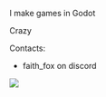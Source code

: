 I make games in Godot

Crazy

Contacts:
- faith_fox on discord

<img src="https://tenor.com/view/banban-garten-of-banban-jumbo-josh-jumbo-wreck-it-ralph-gif-7722831384103366061"> </img>
